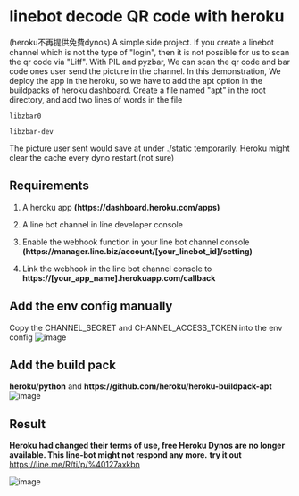 # linebot decode QR code with heroku
(heroku不再提供免費dynos)
A simple side project. If you create a linebot channel which is not the type of "login", then it is not possible for us to scan the qr code via "Liff". With PIL and pyzbar, We can scan the qr code and bar code ones user send the picture in the channel. In this demonstration, We deploy the app in the heroku, so we have to add the apt option in the buildpacks of heroku dashboard. Create a file named "apt" in the root directory, and add two lines of words in the file 

```libzbar0```

```libzbar-dev```
  
The picture user sent would save at under ./static temporarily. Heroku might clear the cache every dyno restart.(not sure)

## Requirements
1. A heroku app **(https<area>://dashboard.heroku.com/apps)**

2. A line bot channel in line developer console 

3. Enable the webhook function in your line bot channel console **(https<area>://manager.line.biz/account/[your_linebot_id]/setting)**
  
4. Link the webhook in the line bot channel console to **https<area>://[your_app_name].herokuapp.com/callback**


## Add the env config manually
Copy the CHANNEL_SECRET and CHANNEL_ACCESS_TOKEN into the env config 
![image](https://user-images.githubusercontent.com/24865458/172822152-c5c3c5ee-c135-4857-a692-052e23556956.png)

## Add the build pack
**heroku/python**
and
**https<area>://github.com/heroku/heroku-buildpack-apt**
![image](https://user-images.githubusercontent.com/24865458/172822053-4568fe28-eab6-442f-8e46-212d4fdedaa7.png)

## Result
**Heroku had changed their terms of use, free Heroku Dynos are no longer available. This line-bot might not respond any more.**
**try it out** https://line.me/R/ti/p/%40127axkbn
  
![image](https://user-images.githubusercontent.com/24865458/172823672-d0bff46c-4e46-45d1-839d-14631aecc7f8.png)

